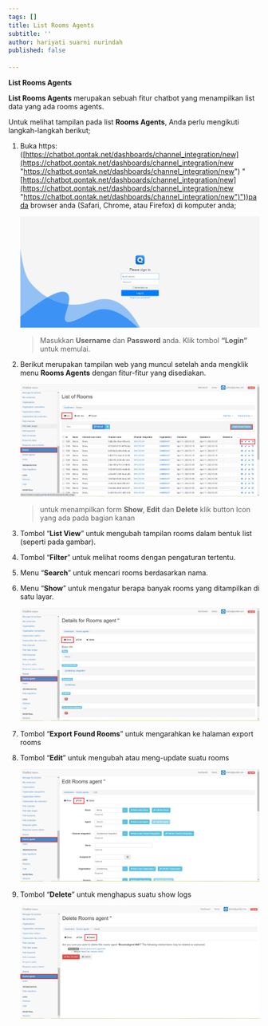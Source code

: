 ```yaml
---
tags: []
title: List Rooms Agents
subtitle: ''
author: hariyati suarni nurindah
published: false

---
```

**List Rooms Agents**

**List Rooms Agents** merupakan sebuah fitur chatbot yang menampilkan list data yang ada rooms agents.

Untuk melihat tampilan pada list **Rooms Agents**, Anda perlu mengikuti langkah-langkah berikut;

1. Buka https: ([https://chatbot.qontak.net/dashboards/channel_integration/new](https://chatbot.qontak.net/dashboards/channel_integration/new "https://chatbot.qontak.net/dashboards/channel_integration/new") "[https://chatbot.qontak.net/dashboards/channel_integration/new](https://chatbot.qontak.net/dashboards/channel_integration/new "https://chatbot.qontak.net/dashboards/channel_integration/new")"))pada browser anda (Safari, Chrome, atau Firefox) di komputer anda;

   ![](/uploads/channell.PNG)

   > Masukkan **Username** dan **Password** anda. Klik tombol **“Login”** untuk memulai.
2. Berikut merupakan tampilan web yang muncul setelah anda mengklik menu **Rooms Agents** dengan fitur-fitur yang disediakan.

   ![](/uploads/rooms1.PNG)

   > untuk menampilkan form **Show**, **Edit** dan **Delete** klik button Icon yang ada pada bagian kanan
3. Tombol “**List View**” untuk mengubah tampilan rooms dalam bentuk list (seperti pada gambar).
4. Tombol “**Filter**” untuk melihat rooms  dengan pengaturan tertentu.
5. Menu “**Search**” untuk mencari rooms  berdasarkan nama.
6. Menu “**Show**” untuk mengatur berapa banyak rooms  yang ditampilkan di satu layar.

   ![](/uploads/roomagents2.PNG)
7. Tombol “**Export Found Rooms**” untuk mengarahkan ke halaman export rooms
8. Tombol “**Edit**” untuk mengubah atau meng-update suatu rooms

   ![](/uploads/roomagents3.PNG)
9. Tombol “**Delete**” untuk menghapus suatu show logs

   ![](/uploads/roomagents4.PNG)